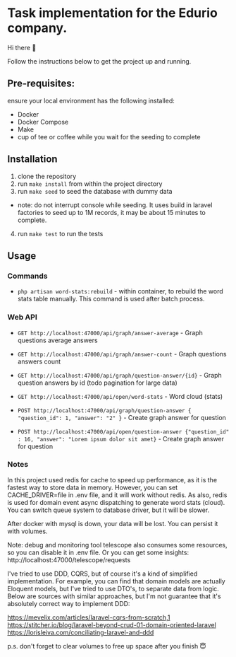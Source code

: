 # Task implementation for the Edurio company.

Hi there 👋

Follow the instructions below to get the project up and running.

## Pre-requisites:
ensure your local environment has the following installed:
- Docker
- Docker Compose
- Make
- cup of tee or coffee while you wait for the seeding to complete

## Installation
1. clone the repository
2. run `make install` from within the project directory
3. run `make seed` to seed the database with dummy data 
- note: do not interrupt console while seeding. It uses build in laravel factories to seed up to 1M records,
it may be about 15 minutes to complete.
4. run `make test` to run the tests

## Usage

### Commands
- `php artisan word-stats:rebuild` - within container, to rebuild the word stats table manually.
This command is used after batch process.

### Web API
- `GET http://localhost:47000/api/graph/answer-average` - Graph questions average answers
- `GET http://localhost:47000/api/graph/answer-count` - Graph questions answers count
- `GET http://localhost:47000/api/graph/question-answer/{id}` - Graph question answers by id (todo pagination for large data)
- `GET http://localhost:47000/api/open/word-stats` - Word cloud (stats)

- `POST http://localhost:47000/api/graph/question-answer { "question_id": 1, "answer": "2" }` - Create graph answer for question
- `POST http://localhost:47000/api/open/question-answer {"question_id" : 16, "answer": "Lorem ipsum dolor sit amet}` - Create graph answer for question


### Notes

In this project used redis for cache to speed up performance, as it is the fastest way to store data in memory.
However, you can set CACHE_DRIVER=file in .env file, and it will work without redis.
As also, redis is used for domain event async dispatching to generate word stats (cloud).
You can switch queue system to database driver, but it will be slower.

After docker with mysql is down, your data will be lost. You can persist it with volumes.

Note: debug and monitoring tool telescope also consumes some resources, so you can disable it in .env file.
Or you can get some insights:
http://localhost:47000/telescope/requests


I've tried to use DDD, CQRS, but of course it's a kind of simplified implementation.
For example, you can find that domain models are actually Eloquent models, but I've tried to use DTO's,
to separate data from logic.
Below are sources with similar approaches, but I'm not guarantee that it's absolutely correct way to implement DDD:

https://mevelix.com/articles/laravel-cqrs-from-scratch,1
https://stitcher.io/blog/laravel-beyond-crud-01-domain-oriented-laravel
https://lorisleiva.com/conciliating-laravel-and-ddd

p.s. don't forget to clear volumes to free up space after you finish 😇
